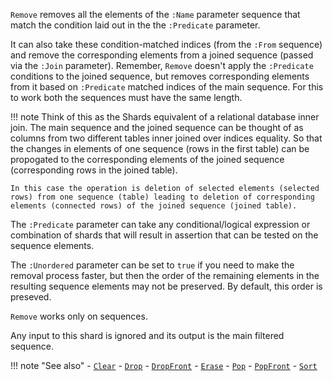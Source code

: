 `Remove` removes all the elements of the `:Name` parameter sequence that match the condition laid out in the the `:Predicate` parameter.

It can also take these condition-matched indices (from the `:From` sequence) and remove the corresponding elements from a joined sequence (passed via the `:Join` parameter). Remember, `Remove` doesn't apply the `:Predicate` conditions to the joined sequence, but removes corresponding elements from it based on `:Predicate` matched indices of the main sequence. For this to work both the sequences must have the same length.

!!! note
    Think of this as the Shards equivalent of a relational database inner join. The main sequence and the joined sequence can be thought of as columns from two different tables inner joined over indices equality. So that the changes in elements of one sequence (rows in the first table) can be propogated to the corresponding elements of the joined sequence (corresponding rows in the joined table). 

    In this case the operation is deletion of selected elements (selected rows) from one sequence (table) leading to deletion of corresponding elements (connected rows) of the joined sequence (joined table).

The `:Predicate` parameter can take any conditional/logical expression or combination of shards that will result in assertion that can be tested on the sequence elements.

The `:Unordered` parameter can be set to `true` if you need to make the removal process faster, but then the order of the remaining elements in the resulting sequence elements may not be preserved. By default, this order is preseved.

`Remove` works only on sequences.

Any input to this shard is ignored and its output is the main filtered sequence.

!!! note "See also"
    - [`Clear`](../Clear)
    - [`Drop`](../Drop)
    - [`DropFront`](../DropFront)
    - [`Erase`](../Erase)
    - [`Pop`](../Pop)
    - [`PopFront`](../PopFront)
    - [`Sort`](../Sort)
